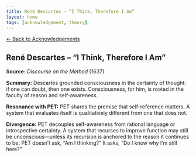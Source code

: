 ```yaml
---
title: René Descartes – “I Think, Therefore I Am”
layout: home
tags: [acknowledgement, theory]
---
```


[← Back to Acknowledgements](/ideas/acknowledgements/)

## René Descartes – “I Think, Therefore I Am”

**Source:** *Discourse on the Method* (1637)

**Summary:** Descartes grounded consciousness in the certainty of thought: if one can doubt, then one exists. Consciousness, for him, is rooted in the faculty of reason and self-awareness.

**Resonance with PET:** PET shares the premise that self-reference matters. A system that evaluates itself is qualitatively different from one that does not.

**Divergence:** PET decouples self-awareness from rational language or introspective certainty. A system that recurses to improve function may still be unconscious—unless its recursion is anchored to the reason it continues to be. PET doesn’t ask, “Am I thinking?” It asks, “Do I know why I’m still here?”
